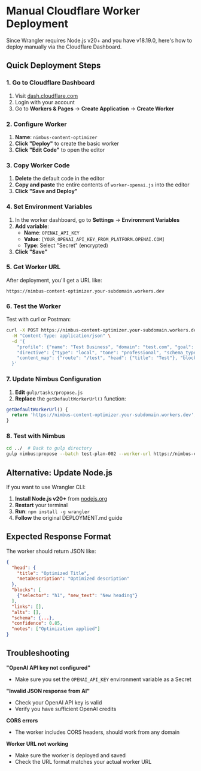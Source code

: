 # Manual Cloudflare Worker Deployment

Since Wrangler requires Node.js v20+ and you have v18.19.0, here's how to deploy manually via the Cloudflare Dashboard.

## Quick Deployment Steps

### 1. Go to Cloudflare Dashboard
1. Visit [dash.cloudflare.com](https://dash.cloudflare.com)
2. Login with your account
3. Go to **Workers & Pages** → **Create Application** → **Create Worker**

### 2. Configure Worker
1. **Name**: `nimbus-content-optimizer`
2. **Click "Deploy"** to create the basic worker
3. **Click "Edit Code"** to open the editor

### 3. Copy Worker Code
1. **Delete** the default code in the editor
2. **Copy and paste** the entire contents of `worker-openai.js` into the editor
3. **Click "Save and Deploy"**

### 4. Set Environment Variables
1. In the worker dashboard, go to **Settings** → **Environment Variables**
2. **Add variable**:
   - **Name**: `OPENAI_API_KEY`
   - **Value**: `[YOUR_OPENAI_API_KEY_FROM_PLATFORM.OPENAI.COM]`
   - **Type**: Select "Secret" (encrypted)
3. **Click "Save"**

### 5. Get Worker URL
After deployment, you'll get a URL like:
```
https://nimbus-content-optimizer.your-subdomain.workers.dev
```

### 6. Test the Worker
Test with curl or Postman:
```bash
curl -X POST https://nimbus-content-optimizer.your-subdomain.workers.dev \
  -H "Content-Type: application/json" \
  -d '{
    "profile": {"name": "Test Business", "domain": "test.com", "goal": "Increase conversions"},
    "directive": {"type": "local", "tone": "professional", "schema_types": ["LocalBusiness"]},
    "content_map": {"route": "/test", "head": {"title": "Test"}, "blocks": []}
  }'
```

### 7. Update Nimbus Configuration
1. **Edit** `gulp/tasks/propose.js`
2. **Replace** the `getDefaultWorkerUrl()` function:
```javascript
getDefaultWorkerUrl() {
  return 'https://nimbus-content-optimizer.your-subdomain.workers.dev';
}
```

### 8. Test with Nimbus
```bash
cd ../  # Back to gulp directory
gulp nimbus:propose --batch test-plan-002 --worker-url https://nimbus-content-optimizer.your-subdomain.workers.dev
```

## Alternative: Update Node.js

If you want to use Wrangler CLI:
1. **Install Node.js v20+** from [nodejs.org](https://nodejs.org)
2. **Restart** your terminal
3. **Run**: `npm install -g wrangler`
4. **Follow** the original DEPLOYMENT.md guide

## Expected Response Format

The worker should return JSON like:
```json
{
  "head": {
    "title": "Optimized Title",
    "metaDescription": "Optimized description"
  },
  "blocks": [
    {"selector": "h1", "new_text": "New heading"}
  ],
  "links": [],
  "alts": [],
  "schema": {...},
  "confidence": 0.85,
  "notes": ["Optimization applied"]
}
```

## Troubleshooting

**"OpenAI API key not configured"**
- Make sure you set the `OPENAI_API_KEY` environment variable as a Secret

**"Invalid JSON response from AI"**
- Check your OpenAI API key is valid
- Verify you have sufficient OpenAI credits

**CORS errors**
- The worker includes CORS headers, should work from any domain

**Worker URL not working**
- Make sure the worker is deployed and saved
- Check the URL format matches your actual worker URL
